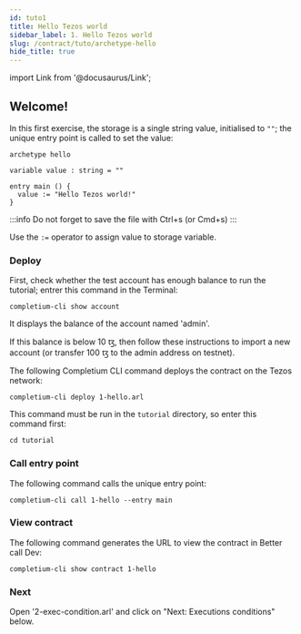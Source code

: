 ```yaml
---
id: tuto1
title: Hello Tezos world
sidebar_label: 1. Hello Tezos world
slug: /contract/tuto/archetype-hello
hide_title: true
---
```

import Link from '@docusaurus/Link';


## Welcome!

In this first exercise, the storage is a single string value, initialised to `""`; the unique entry point is called to set the value:

```archetype {6} title="1-hello.arl"
archetype hello

variable value : string = ""

entry main () {
  value := "Hello Tezos world!"
}
```

:::info
Do not forget to save the file with Ctrl+s (or Cmd+s)
:::

Use the `:=` operator to assign value to storage variable.

### Deploy

First, check whether the test account has enough balance to run the tutorial; entrer this command in the <Link to='/docs/dapp-tools/gitpod#user-interface'>Terminal</Link>:

```
completium-cli show account
```

It displays the balance of the account named 'admin'.

If this balance is below 10 ꜩ, then follow these <Link to='/docs/dapp-tools/gitpod#check-admin-account'>instructions</Link> to import a new account (or transfer 100 ꜩ to the admin address on testnet).

The following <Link to='/docs/cli'>Completium CLI</Link> command deploys the contract on the Tezos network:

```
completium-cli deploy 1-hello.arl
```

This command must be run in the `tutorial` directory, so enter this command first:

```
cd tutorial
```

### Call entry point

The following command calls the unique entry point:

```
completium-cli call 1-hello --entry main
```

### View contract

The following command generates the URL to view the contract in Better call Dev:

```
completium-cli show contract 1-hello
```

### Next

Open '2-exec-condition.arl' and click on "Next: Executions conditions" below.